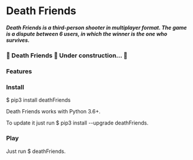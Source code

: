 # Death Friends

##### Death Friends is a third-person shooter in multiplayer format. The game is a dispute between 6 users, in which the winner is the one who survives.

### 🚧  Death Friends 🚀 Under construction...  🚧

### Features


### Install

$ pip3 install deathFriends

Death Friends works with Python 3.6+.

To update it just run $ pip3 install --upgrade deathFriends.

### Play

Just run $ deathFriends.

